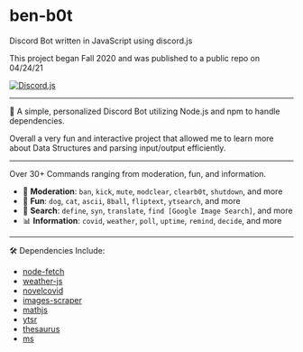 # ben-b0t
Discord Bot written in JavaScript using discord.js

This project began Fall 2020 and was published to a public repo on 04/24/21

[![Discord.js](https://img.shields.io/badge/Discord.js-V.12-7354F6?style=flat-square)](https://www.npmjs.com/package/discord.js)

---

🤖 A simple, personalized Discord Bot utilizing Node.js and npm to handle dependencies. 

Overall a very fun and interactive project that allowed me to learn more about Data Structures and parsing input/output efficiently.

---

Over 30+ Commands ranging from moderation, fun, and information.
* 🚨 **Moderation**: `ban`, `kick`, `mute`, `modclear`, `clearb0t`, `shutdown`, and more
* 🎊 **Fun**: `dog`, `cat`, `ascii`, `8ball`, `fliptext`, `ytsearch`, and more
* 🔎 **Search**: `define`, `syn`, `translate`, `find [Google Image Search]`, and more
* 📊 **Information**: `covid`, `weather`, `poll`, `uptime`, `remind`, `decide`, and more

---

🛠 Dependencies Include:
* [node-fetch](https://www.npmjs.com/package/node-fetch)
* [weather-js](https://www.npmjs.com/package/weather-js)
* [novelcovid](https://www.npmjs.com/package/novelcovid)
* [images-scraper](https://www.npmjs.com/package/images-scraper)
* [mathjs](https://www.npmjs.com/package/mathjs)
* [ytsr](https://www.npmjs.com/package/ytsr)
* [thesaurus](https://www.npmjs.com/package/thesaurus)
* [ms](https://www.npmjs.com/package/ms)



